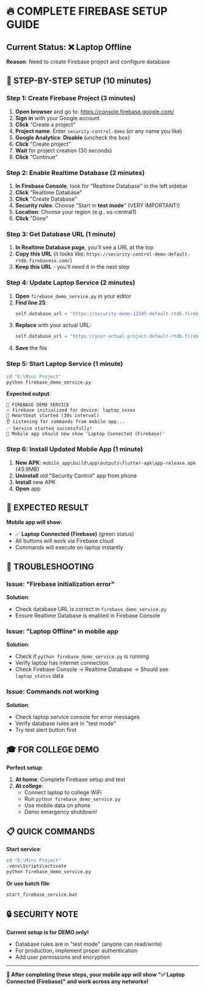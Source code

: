 # 🔥 COMPLETE FIREBASE SETUP GUIDE

## Current Status: ❌ Laptop Offline
**Reason**: Need to create Firebase project and configure database

## 🚀 STEP-BY-STEP SETUP (10 minutes)

### Step 1: Create Firebase Project (3 minutes)

1. **Open browser** and go to: https://console.firebase.google.com/
2. **Sign in** with your Google account
3. **Click** "Create a project"
4. **Project name**: Enter `security-control-demo` (or any name you like)
5. **Google Analytics**: **Disable** (uncheck the box)
6. **Click** "Create project"
7. **Wait** for project creation (30 seconds)
8. **Click** "Continue"

### Step 2: Enable Realtime Database (2 minutes)

1. **In Firebase Console**, look for "Realtime Database" in the left sidebar
2. **Click** "Realtime Database"
3. **Click** "Create Database"
4. **Security rules**: Choose "Start in **test mode**" (VERY IMPORTANT!)
5. **Location**: Choose your region (e.g., us-central1)
6. **Click** "Done"

### Step 3: Get Database URL (1 minute)

1. **In Realtime Database page**, you'll see a URL at the top
2. **Copy this URL** (it looks like: `https://security-control-demo-default-rtdb.firebaseio.com/`)
3. **Keep this URL** - you'll need it in the next step

### Step 4: Update Laptop Service (2 minutes)

1. **Open** `firebase_demo_service.py` in your editor
2. **Find line 25**:
   ```python
   self.database_url = "https://security-demo-12345-default-rtdb.firebaseio.com/"
   ```
3. **Replace** with your actual URL:
   ```python
   self.database_url = "https://your-actual-project-default-rtdb.firebaseio.com/"
   ```
4. **Save** the file

### Step 5: Start Laptop Service (1 minute)

```cmd
cd "E:\Mini Project"
python firebase_demo_service.py
```

**Expected output**:
```
🚀 FIREBASE DEMO SERVICE
🔥 Firebase initialized for device: laptop_xxxxx
💓 Heartbeat started (30s interval)
👂 Listening for commands from mobile app...
✅ Service started successfully!
📱 Mobile app should now show 'Laptop Connected (Firebase)'
```

### Step 6: Install Updated Mobile App (1 minute)

1. **New APK**: `mobile_app\build\app\outputs\flutter-apk\app-release.apk` (43.9MB)
2. **Uninstall** old "Security Control" app from phone
3. **Install** new APK
4. **Open** app

## 🎯 EXPECTED RESULT

**Mobile app will show**:
- ✅ **Laptop Connected (Firebase)** (green status)
- All buttons will work via Firebase cloud
- Commands will execute on laptop instantly

## 🔧 TROUBLESHOOTING

### Issue: "Firebase initialization error"
**Solution**: 
- Check database URL is correct in `firebase_demo_service.py`
- Ensure Realtime Database is enabled in Firebase Console

### Issue: "Laptop Offline" in mobile app
**Solution**:
- Check if `python firebase_demo_service.py` is running
- Verify laptop has internet connection
- Check Firebase Console → Realtime Database → Should see `laptop_status` data

### Issue: Commands not working
**Solution**:
- Check laptop service console for error messages
- Verify database rules are in "test mode"
- Try test alert button first

## 🎓 FOR COLLEGE DEMO

**Perfect setup**:
1. **At home**: Complete Firebase setup and test
2. **At college**: 
   - Connect laptop to college WiFi
   - Run `python firebase_demo_service.py`
   - Use mobile data on phone
   - Demo emergency shutdown!

## 📋 QUICK COMMANDS

**Start service**:
```cmd
cd "E:\Mini Project"
.venv\Scripts\activate
python firebase_demo_service.py
```

**Or use batch file**:
```cmd
start_firebase_service.bat
```

## 🔒 SECURITY NOTE

**Current setup is for DEMO only!**
- Database rules are in "test mode" (anyone can read/write)
- For production, implement proper authentication
- Add user permissions and encryption

---

**🎯 After completing these steps, your mobile app will show "✅ Laptop Connected (Firebase)" and work across any networks!**
